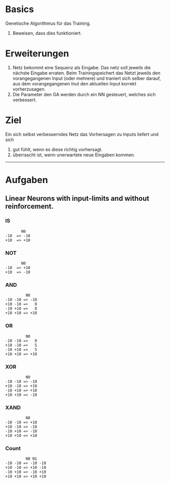 # Basics

Genetische Algorithmus für das Training.
1. Beweisen, dass dies funktioniert.

# Erweiterungen

1. Netz bekommt eine Sequenz als Eingabe.
Das netz soll jeweils die nächste Eingabe erraten.
Beim Trainingspeichert das Netzt jeweils den vorangegangenen Input (oder mehrere)
und traniert sich selber darauf, aus dem vorangegangenen Inut den aktuellen Input korrekt 
vorherzusagen.
2. Die Parameter den GA werden durch ein NN gesteuert, welches sich verbessert.

# Ziel

Ein sich selbst verbesserndes Netz das Vorhersagen zu Inputs liefert und
sich 
1. gut fühlt, wenn es diese richtig vorhersagt.
2. überrascht ist, wenn unerwartete neue Eingaben kommen.

----
# Aufgaben
## Linear Neurons with input-limits and without reinforcement.
### IS
           N0 
    -10  => -10  
    +10  => +10  

### NOT
           N0 
    -10  => +10  
    +10  => -10  

### AND
             N0 
    -10 -10 => -10  
    +10 -10 =>   0  
    -10 +10 =>   0 
    +10 +10 => +10 

### OR
             N0 
    -10 -10 =>   0  
    +10 -10 =>   5  
    -10 +10 =>   5 
    +10 +10 => +10 

### XOR
             N0 
    -10 -10 => -10  
    +10 -10 => +10  
    -10 +10 => +10 
    +10 +10 => -10 

### XAND
             N0 
    -10 -10 => +10  
    +10 -10 => -10  
    -10 +10 => -10 
    +10 +10 => +10 

### Count
             N0 N1
    -10 -10 => -10 -10
    +10 -10 => +10 -10
    -10 +10 => -10 +10
    +10 +10 => +10 +10


